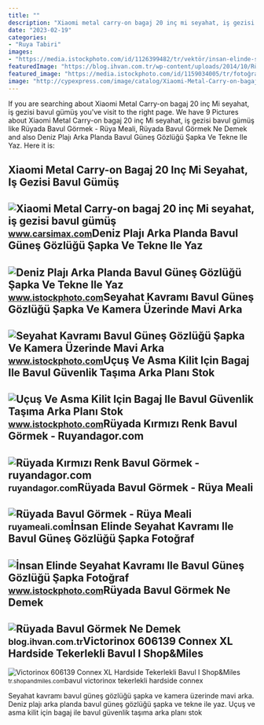 ```yaml
---
title: ""
description: "Xiaomi metal carry-on bagaj 20 inç mi seyahat, iş gezisi bavul gümüş"
date: "2023-02-19"
categories:
- "Ruya Tabiri"
images:
- "https://media.istockphoto.com/id/1126399482/tr/vektör/insan-elinde-seyahat-kavramı-ile-bavul-güneş-gözlüğü-şapka-fotoğraf-makinesi-ve-flip-floplar.jpg?s=612x612&amp;w=is&amp;k=20&amp;c=59yranY8avrc4Bpgv3L-LiU2mrRGZn4qkDeu-ue6Of4="
featuredImage: "https://blog.ihvan.com.tr/wp-content/uploads/2014/10/Rüyada-Bavul-Görmek-Ne-Demek.jpg"
featured_image: "https://media.istockphoto.com/id/1159034005/tr/fotoğraf/deniz-plajı-arka-planda-bavul-güneş-gözlüğü-şapka-ve-tekne-ile-yaz-tatil-konsepti.jpg?s=612x612&amp;w=is&amp;k=20&amp;c=XEL8Dywg-SGPS6Oig30Zfw1IOldTPH5fGsh8UtMyORs="
image: "http://cypexpress.com/image/catalog/Xiaomi-Metal-Carry-on-bagaj-20-in-Mi-seyahat-i-gezisi-moda-rahat-bavul-g-m.jpg_q50.jpg"
---
```


If you are searching about Xiaomi Metal Carry-on bagaj 20 inç Mi seyahat, iş gezisi bavul gümüş you've visit to the right page. We have 9 Pictures about Xiaomi Metal Carry-on bagaj 20 inç Mi seyahat, iş gezisi bavul gümüş like Rüyada Bavul Görmek - Rüya Meali, Rüyada Bavul Görmek Ne Demek and also Deniz Plajı Arka Planda Bavul Güneş Gözlüğü Şapka Ve Tekne Ile Yaz. Here it is:

Xiaomi Metal Carry-on Bagaj 20 Inç Mi Seyahat, Iş Gezisi Bavul Gümüş
--------------------------------------------------------------------

 ![Xiaomi Metal Carry-on bagaj 20 inç Mi seyahat, iş gezisi bavul gümüş](http://cypexpress.com/image/catalog/Xiaomi-Metal-Carry-on-bagaj-20-in-Mi-seyahat-i-gezisi-moda-rahat-bavul-g-m.jpg_q50.jpg) <small>www.carsimax.com</small>Deniz Plajı Arka Planda Bavul Güneş Gözlüğü Şapka Ve Tekne Ile Yaz
------------------------------------------------------------------

 ![Deniz Plajı Arka Planda Bavul Güneş Gözlüğü Şapka Ve Tekne Ile Yaz](https://media.istockphoto.com/id/1159034005/tr/fotoğraf/deniz-plajı-arka-planda-bavul-güneş-gözlüğü-şapka-ve-tekne-ile-yaz-tatil-konsepti.jpg?s=612x612&w=is&k=20&c=XEL8Dywg-SGPS6Oig30Zfw1IOldTPH5fGsh8UtMyORs=) <small>www.istockphoto.com</small>Seyahat Kavramı Bavul Güneş Gözlüğü Şapka Ve Kamera Üzerinde Mavi Arka
----------------------------------------------------------------------

 ![Seyahat Kavramı Bavul Güneş Gözlüğü Şapka Ve Kamera Üzerinde Mavi Arka](https://media.istockphoto.com/id/1126399498/tr/vektör/seyahat-kavramı-bavul-güneş-gözlüğü-şapka-ve-kamera-üzerinde-mavi-arka-plan-ile-kağıt-uçan.jpg?s=612x612&w=is&k=20&c=9pNhXU5k_ELu8o_fO4d5_srE9mlw7bfBmO0y5Ar2mcM=) <small>www.istockphoto.com</small>Uçuş Ve Asma Kilit Için Bagaj Ile Bavul Güvenlik Taşıma Arka Planı Stok
-----------------------------------------------------------------------

 ![Uçuş Ve Asma Kilit Için Bagaj Ile Bavul Güvenlik Taşıma Arka Planı Stok](https://media.istockphoto.com/id/1131866538/tr/fotoğraf/uçuş-ve-asma-kilit-için-bagaj-ile-bavul-güvenlik-taşıma-arka-planı.jpg?s=612x612&w=is&k=20&c=DPqs2It8KKatJbyQy2vP5fsDRzH26I6d1w3MjOHr32E=) <small>www.istockphoto.com</small>Rüyada Kırmızı Renk Bavul Görmek - Ruyandagor.com
-------------------------------------------------

 ![Rüyada Kırmızı Renk Bavul Görmek - ruyandagor.com](https://images.ruyandagor.com/2017/05/kirmizi-renk-bavul-gormek-2130.jpg) <small>ruyandagor.com</small>Rüyada Bavul Görmek - Rüya Meali
--------------------------------

 ![Rüyada Bavul Görmek - Rüya Meali](http://ruyameali.com/wp-content/uploads/2017/05/Bavul.jpg) <small>ruyameali.com</small>İnsan Elinde Seyahat Kavramı Ile Bavul Güneş Gözlüğü Şapka Fotoğraf
-------------------------------------------------------------------

 ![İnsan Elinde Seyahat Kavramı Ile Bavul Güneş Gözlüğü Şapka Fotoğraf](https://media.istockphoto.com/id/1126399482/tr/vektör/insan-elinde-seyahat-kavramı-ile-bavul-güneş-gözlüğü-şapka-fotoğraf-makinesi-ve-flip-floplar.jpg?s=612x612&w=is&k=20&c=59yranY8avrc4Bpgv3L-LiU2mrRGZn4qkDeu-ue6Of4=) <small>www.istockphoto.com</small>Rüyada Bavul Görmek Ne Demek
----------------------------

 ![Rüyada Bavul Görmek Ne Demek](https://blog.ihvan.com.tr/wp-content/uploads/2014/10/Rüyada-Bavul-Görmek-Ne-Demek.jpg) <small>blog.ihvan.com.tr</small>Victorinox 606139 Connex XL Hardside Tekerlekli Bavul I Shop&amp;Miles
----------------------------------------------------------------------

 ![Victorinox 606139 Connex XL Hardside Tekerlekli Bavul I Shop&Miles](https://content.sanalmagaza.com/mnresize/920/920/sanalmagazan/victorinox-606139-connex-xl-hardside-tekerlekli-bavul-749ed.jpg) <small>tr.shopandmiles.com</small>bavul victorinox tekerlekli hardside connex

Seyahat kavramı bavul güneş gözlüğü şapka ve kamera üzerinde mavi arka. Deniz plajı arka planda bavul güneş gözlüğü şapka ve tekne ile yaz. Uçuş ve asma kilit için bagaj ile bavul güvenlik taşıma arka planı stok
